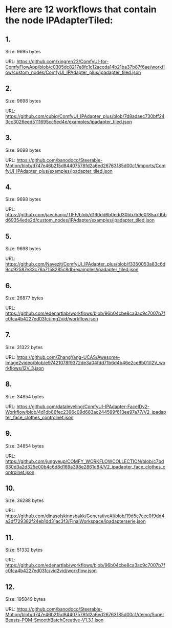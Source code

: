 # Here are 12 workflows that contain the node IPAdapterTiled:

## 1. 

Size: 9695 bytes

URL: https://github.com/xingren23/ComfyUI-for-ComfyFlowApp/blob/c0305dc8217e8fc1c12accda14b21ba37b87f6ae/workflow/custom_nodes/ComfyUI_IPAdapter_plus/ipadapter_tiled.json

## 2. 

Size: 9698 bytes

URL: https://github.com/cubiq/ComfyUI_IPAdapter_plus/blob/7d8adaec730bff243cc3026eed5111695cc5ed4e/examples/ipadapter_tiled.json

## 3. 

Size: 9698 bytes

URL: https://github.com/banodoco/Steerable-Motion/blob/d747e46b215d84407578fd2a6ed26763185d00c1/imports/ComfyUI_IPAdapter_plus/examples/ipadapter_tiled.json

## 4. 

Size: 9698 bytes

URL: https://github.com/jaechanjo/TIFF/blob/d160dd6b0edd30bb7b9e0f85a7dbbd69354ede2d/custom_nodes/IPAdapter/examples/ipadapter_tiled.json

## 5. 

Size: 9698 bytes

URL: https://github.com/Navezjt/ComfyUI_IPAdapter_plus/blob/f3350053a83c6d9cc92587e33c76a7158285c8db/examples/ipadapter_tiled.json

## 6. 

Size: 26877 bytes

URL: https://github.com/edenartlab/workflows/blob/96b04cbe8ca3ac9c7007b7fc0fca4b4227ed03fc/img2vid/workflow.json

## 7. 

Size: 31322 bytes

URL: https://github.com/ZhangYang-UCAS/Awesome-Image2video/blob/e97421078f9372de3a04fdd71b6d4b46e2ce8b01/I2V_workflows/I2V_3.json

## 8. 

Size: 34854 bytes

URL: https://github.com/dataleveling/ComfyUI-IPAdapter-FaceIDv2-Workflow/blob/4d1db86fec2396c09d683ac244599f613ee97a77/V2_ipadapter_face_clothes_controlnet.json

## 9. 

Size: 34854 bytes

URL: https://github.com/jungyeup/COMFY_WORKFLOWCOLLECTION/blob/c7bd630d3a2d325e00b4c6d8d169a398e2861d84/V2_ipadapter_face_clothes_controlnet.json

## 10. 

Size: 36288 bytes

URL: https://github.com/dinasolskinnsbakk/GenerativeAI/blob/19d5c7cec0f9dd4a3df729382f24eb1dd31ac3f3/FinalWorkspace/ipadapterserie.json

## 11. 

Size: 51332 bytes

URL: https://github.com/edenartlab/workflows/blob/96b04cbe8ca3ac9c7007b7fc0fca4b4227ed03fc/vid2vid/workflow.json

## 12. 

Size: 195849 bytes

URL: https://github.com/banodoco/Steerable-Motion/blob/d747e46b215d84407578fd2a6ed26763185d00c1/demo/SuperBeasts-POM-SmoothBatchCreative-V1.3.1.json

